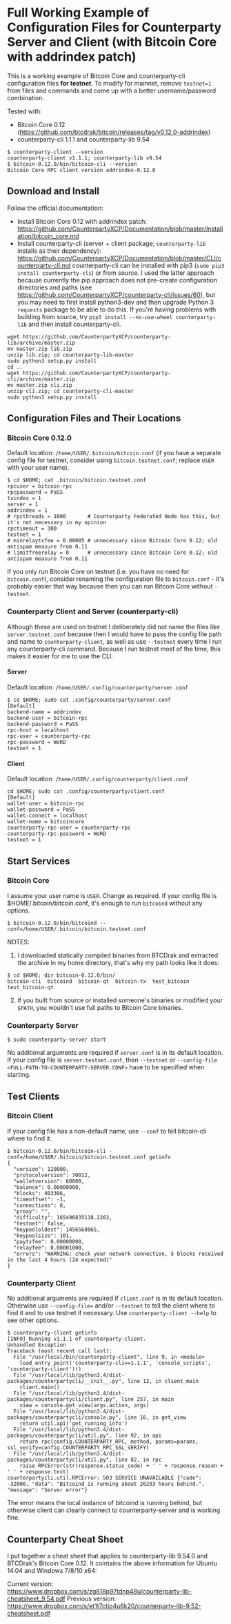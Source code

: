 # Full Working Example of Configuration Files for Counterparty Server and Client (with Bitcoin Core with addrindex patch)

This is a working example of Bitcoin Core and counterparty-cli configuration files **for testnet**. 
To modify for mainnet, remove `testnet=1` from files and commands and come up with a better username/password combination.

Tested with:

* Bitcoin Core 0.12 (https://github.com/btcdrak/bitcoin/releases/tag/v0.12.0-addrindex)
* counterparty-cli 1.1.1 and counterparty-lib 9.54

```
$ counterparty-client --version
counterparty-client v1.1.1; counterparty-lib v9.54
$ bitcoin-0.12.0/bin/bitcoin-cli --version
Bitcoin Core RPC client version addrindex-0.12.0
```

## Download and Install

Follow the official documentation:

* Install Bitcoin Core 0.12 with addrindex patch: https://github.com/CounterpartyXCP/Documentation/blob/master/Installation/bitcoin_core.md 
* Install counterparty-cli (server + client package; `counterparty-lib` installs as their dependency): https://github.com/CounterpartyXCP/Documentation/blob/master/CLI/counterparty-cli.md
counterparty-cli can be installed with pip3 (`sudo pip3 install counterparty-cli`) or from source. I used the latter approach because currently the pip approach does not pre-create configuration directories and paths (see https://github.com/CounterpartyXCP/counterparty-cli/issues/60), but you may need to first install python3-dev and then upgrade Python 3 `requests` package to be able to do this. If you're having problems with building from source, try `pip3 install --no-use-wheel counterparty-lib` and then install counterparty-cli.
 
 ```
 wget https://github.com/CounterpartyXCP/counterparty-lib/archive/master.zip
 mv master.zip lib.zip
 unzip lib.zip; cd counterparty-lib-master
 sudo python3 setup.py install
 cd ..
 wget https://github.com/CounterpartyXCP/counterparty-cli/archive/master.zip
 mv master.zip cli.zip
 unzip cli.zip; cd counterparty-cli-master
 sudo python3 setup.py install

 ```

## Configuration Files and Their Locations

### Bitcoin Core 0.12.0

Default location: `/home/USER/.bitcoin/bitcoin.conf` (if you have a separate config file for testnet, consider using `bitcoin.testnet.conf`; replace `USER` with your user name).

```
$ cd $HOME; cat .bitcoin/bitcoin.testnet.conf
rpcuser = bitcoin-rpc
rpcpassword = PaSS
txindex = 1
server = 1
addrindex = 1
# rpcthreads = 1000       # Counterparty Federated Node has this, but it's not necessary in my opinion
rpctimeout = 300
testnet = 1
# minrelaytxfee = 0.00005 # unnecessary since Bitcoin Core 0.12; old antispam measure from 0.11
# limitfreerelay = 0      # unnecessary since Bitcoin Core 0.12; old antispam measure from 0.11
```

If you only run Bitcoin Core on testnet (i.e. you have no need for `bitcoin.conf`), consider renaming the configuration file to `bitcoin.conf` - it's probably easier that way because then you can run Bitcoin Core without `-testnet`. 

### Counterparty Client and Server (counterparty-cli)

Although these are used on testnet I deliberately did not name the files like `server.testnet.conf` because then I would have to pass the config file path and name to `counterparty-client`, as well as use `--testnet` every time I run any counterparty-cli command.  Because I run testnet most of the time, this makes it easier for me to use the CLI.

#### Server

Default location: `/home/USER/.config/counterparty/server.conf`

```
$ cd $HOME; sudo cat .config/counterparty/server.conf
[Default]
backend-name = addrindex
backend-user = bitcoin-rpc
backend-password = PaSS
rpc-host = localhost
rpc-user = counterparty-rpc
rpc-password = WoRD
testnet = 1
```

#### Client

Default location: `/home/USER/.config/counterparty/client.conf`

```
cd $HOME; sudo cat .config/counterparty/client.conf
[Default]
wallet-user = bitcoin-rpc
wallet-password = PaSS
wallet-connect = localhost
wallet-name = bitcoincore
counterparty-rpc-user = counterparty-rpc
counterparty-rpc-password = WoRD
testnet = 1
```

## Start Services

### Bitcoin Core

I assume your user name is `USER`. Change as required. If your config file is $HOME/.bitcoin/bitcoin.conf, it's enough to run `bitcoind` without any options.

`$ bitcoin-0.12.0/bin/bitcoind --conf=/home/USER/.bitcoin/bitcoin.testnet.conf`

NOTES: 
1) I downloaded statically compiled binaries from BTCDrak and extracted the archive in my home directory, that's why my path looks like it does:

```
$ cd $HOME; dir bitcoin-0.12.0/bin/
bitcoin-cli  bitcoind  bitcoin-qt  bitcoin-tx  test_bitcoin  test_bitcoin-qt
```
2) If you built from source or installed someone's binaries or modified your `$PATH`, you wouldn't use full paths to Bitcoin Core binaries.

### Counterparty Server

`$ sudo counterparty-server start`

No additional arguments are required if `server.conf` is in its default location. If your config file is `server.testnet.conf`, then `--testnet` or `--config-file <FULL-PATH-TO-COUNTERPARTY-SERVER.CONF>` have to be specified when starting.

## Test Clients

### Bitcoin Client

If your config file has a non-default name, use `--conf` to tell bitcoin-cli where to find it.

```
$ bitcoin-0.12.0/bin/bitcoin-cli -conf=/home/USER/.bitcoin/bitcoin.testnet.conf getinfo
{
  "version": 120000,
  "protocolversion": 70012,
  "walletversion": 60000,
  "balance": 0.00000000,
  "blocks": 403306,
  "timeoffset": -1,
  "connections": 8,
  "proxy": "",
  "difficulty": 165496835118.2263,
  "testnet": false,
  "keypoololdest": 1456568065,
  "keypoolsize": 101,
  "paytxfee": 0.00000000,
  "relayfee": 0.00001000,
  "errors": "WARNING: check your network connection, 5 blocks received in the last 4 hours (24 expected)"
}
```

### Counterparty Client

No additional arguments are required if `client.conf` is in its default location. Otherwise use `--config-file=` and/or `--testnet` to tell the client where to find it and to use testnet if necessary. Use `counterparty-client --help` to see other options.

```
$ counterparty-client getinfo
[INFO] Running v1.1.1 of counterparty-client.
Unhandled Exception
Traceback (most recent call last):
  File "/usr/local/bin/counterparty-client", line 9, in <module>
    load_entry_point('counterparty-cli==1.1.1', 'console_scripts', 'counterparty-client')()
  File "/usr/local/lib/python3.4/dist-packages/counterpartycli/__init__.py", line 12, in client_main
    client.main()
  File "/usr/local/lib/python3.4/dist-packages/counterpartycli/client.py", line 257, in main
    view = console.get_view(args.action, args)
  File "/usr/local/lib/python3.4/dist-packages/counterpartycli/console.py", line 16, in get_view
    return util.api('get_running_info')
  File "/usr/local/lib/python3.4/dist-packages/counterpartycli/util.py", line 92, in api
    return rpc(config.COUNTERPARTY_RPC, method, params=params, ssl_verify=config.COUNTERPARTY_RPC_SSL_VERIFY)
  File "/usr/local/lib/python3.4/dist-packages/counterpartycli/util.py", line 82, in rpc
    raise RPCError(str(response.status_code) + ' ' + response.reason + ' ' + response.text)
counterpartycli.util.RPCError: 503 SERVICE UNAVAILABLE {"code": -32000, "data": "Bitcoind is running about 26293 hours behind.", "message": "Server error"}
```

The error means the local instance of bitcoind is running behind, but otherwise client can clearly connect to counterparty-server and is working fine.

## Counterparty Cheat Sheet

I put together a cheat sheet that applies to counterparty-lib 9.54.0 and BTCDrak's Bitcoin Core 0.12. It cointains the above information for Ubuntu 14.04 and Windows 7/8/10 x64:

Current version: https://www.dropbox.com/s/zg818p97tdnp48u/counterparty-lib-cheatsheet_9.54.pdf
Previous version: https://www.dropbox.com/s/et1t7ctio4u6k20/counterparty-lib-9.52-cheatsheet.pdf

